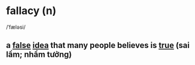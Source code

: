 # fallacy (n)

/ˈfæləsi/

## a [false](false-adj.md#wrong-not-correct-or-true) [idea](../i/idea-n.md#a-plan-thought-or-suggestion-especially-about-what-to-do-in-a-particular-situation) that many people believes is [true](../t/true-adj.md#connected-with-facts-rather-than-things-that-have-been-invented-or-guessed) (sai lầm; nhầm tưởng)